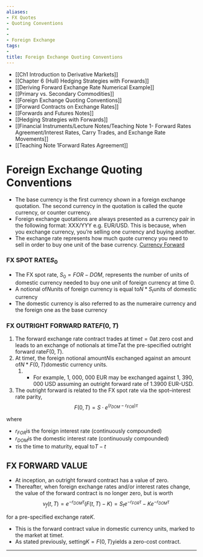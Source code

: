 ```yaml
---
aliases:
- FX Quotes
- Quoting Conventions
- 
- 
- Foreign Exchange
tags:
- 
title: Foreign Exchange Quoting Conventions
---
```

- [[Ch1 Introduction to Derivative Markets]]
- [[Chapter 6 (Hull) Hedging Strategies with Forwards]]
- [[Deriving Forward Exchange Rate Numerical Example]]
- [[Primary vs. Secondary Commodities]]
- [[Foreign Exchange Quoting Conventions]]
- [[Forward Contracts on Exchange Rates]]
- [[Forwards and Futures Notes]]
- [[Hedging Strategies with Forwards]]
- [[Financial Instruments/Lecture Notes/Teaching Note 1- Forward Rates Agreement/Interest Rates,  Carry Trades,  and Exchange Rate Movements]]
- [[Teaching Note 1Forward Rates Agreement]]
# Foreign Exchange Quoting Conventions
- The base currency is the first currency shown in a foreign exchange quotation. The second currency in the quotation is called the quote currency,  or counter currency.
- Foreign exchange quotations are always presented as a currency pair in the following format: XXX/YYY e.g. EUR/USD. This is because,  when you exchange currency,  you’re selling one currency and buying another.
- The exchange rate represents how much quote currency you need to sell in order to buy one unit of the base currency.
[Currency Forward](Currency%20Forward.md)
### FX SPOT RATE$S_0$
- The FX spot rate, $S_0 = FOR-DOM$,  represents the number of units of domestic currency needed to buy one unit of foreign currency at time 0.
- A notional of$N$units of foreign currency is equal to$N*S_t$units of domestic currency
- The domestic currency is also referred to as the numeraire currency and the foreign one as the base currency
### FX OUTRIGHT FORWARD RATE$F(0, T)$
1. The forward exchange rate contract trades at time$t=0$at zero cost and leads to an exchange of notionals at time$T$at the pre-specified outright forward rate$F(0, T)$.
1. At time$t$,  the foreign notional amount$N$is exchanged against an amount of$N*F(0, T)$domestic currency units. 
	1. - For example,  1, 000, 000 EUR may be exchanged against 1, 390, 000 USD assuming an outright forward rate of 1.3900 EUR-USD. 
1. The outright forward is related to the FX spot rate via the spot–interest rate parity, $$F(0, T) = S \cdot e^{(r_{DOM}-r_{FOR})\tau}$$

where

- $r_{FOR}$is the foreign interest rate (continuously compounded)
- $r_{DOM}$is the domestic interest rate (continuously compounded)
- $\tau$is the time to maturity,  equal to$T - t$
## FX FORWARD VALUE

- At inception,  an outright forward contract has a value of zero. 
- Thereafter,  when foreign exchange rates and/or interest rates change,  the value of the forward contract is no longer zero,  but is worth$$v_f(t, T) = e^{-r_{DOM}\tau}(F(t, T) - K) = S_t e^{-r_{FOR}\tau} - Ke^{-r_{DOM}\tau}$$

for a pre-specified exchange rate$K$. 

- This is the forward contract value in domestic currency units,  marked to the market at time$t$. 
- As stated previously,  setting$K = F(0,  T)$yields a zero-cost contract.

---


